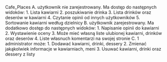 Cafe_Places
A. użytkownik nie zarejestrowany. Ma dostęp do następnych widoków:
        1. Lista kawiarni
        2. poszukiwanie drinka
        3. Lista drinków oraz deserów w kawiarni
        4. Czytanie opinii od innych użytkowników
        5. Sortowanie kawiarni według dzielnicy
B. użytkownik zarejestrowany. Ma dodatkowo dostęp do następnych widoków:
        1. Napisanie opinii do kawiarni
        2. Wystawienie oceny
        3. Może mieć własną liste ulubionej kawiarni, drinków oraz deserów
        4. Liste własnuch komentarzi na swojej stronie
C. 1 administrator może:
        1. Dodawać kawiarni, drinki, dessery
        2. Zmienać jakąkolwiek informacje w kawiarniach, meni
        3. Usuwać kawiarni, drinki oraz dessery z listy
